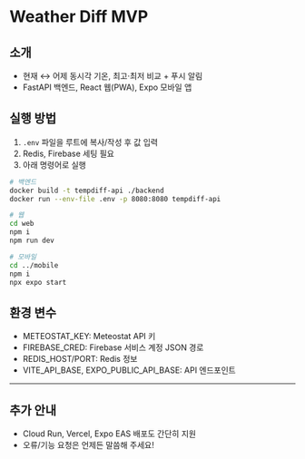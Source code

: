 # Weather Diff MVP

## 소개

- 현재 ↔ 어제 동시각 기온, 최고·최저 비교 + 푸시 알림
- FastAPI 백엔드, React 웹(PWA), Expo 모바일 앱

## 실행 방법

1. `.env` 파일을 루트에 복사/작성 후 값 입력
2. Redis, Firebase 세팅 필요
3. 아래 명령어로 실행

```bash
# 백엔드
docker build -t tempdiff-api ./backend
docker run --env-file .env -p 8080:8080 tempdiff-api

# 웹
cd web
npm i
npm run dev

# 모바일
cd ../mobile
npm i
npx expo start
```

## 환경 변수

- METEOSTAT_KEY: Meteostat API 키
- FIREBASE_CRED: Firebase 서비스 계정 JSON 경로
- REDIS_HOST/PORT: Redis 정보
- VITE_API_BASE, EXPO_PUBLIC_API_BASE: API 엔드포인트

---

## 추가 안내

- Cloud Run, Vercel, Expo EAS 배포도 간단히 지원
- 오류/기능 요청은 언제든 말씀해 주세요! 